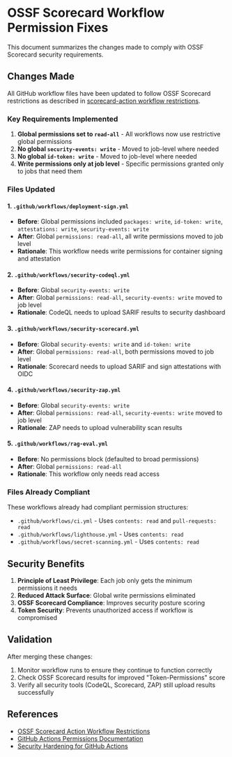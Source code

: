 # OSSF Scorecard Workflow Permission Fixes

This document summarizes the changes made to comply with OSSF Scorecard security requirements.

## Changes Made

All GitHub workflow files have been updated to follow OSSF Scorecard restrictions as described in [scorecard-action workflow restrictions](https://github.com/ossf/scorecard-action#workflow-restrictions).

### Key Requirements Implemented

1. **Global permissions set to `read-all`** - All workflows now use restrictive global permissions
2. **No global `security-events: write`** - Moved to job-level where needed
3. **No global `id-token: write`** - Moved to job-level where needed
4. **Write permissions only at job level** - Specific permissions granted only to jobs that need them

### Files Updated

#### 1. `.github/workflows/deployment-sign.yml`
- **Before**: Global permissions included `packages: write`, `id-token: write`, `attestations: write`, `security-events: write`
- **After**: Global `permissions: read-all`, all write permissions moved to job level
- **Rationale**: This workflow needs write permissions for container signing and attestation

#### 2. `.github/workflows/security-codeql.yml`
- **Before**: Global `security-events: write`
- **After**: Global `permissions: read-all`, `security-events: write` moved to job level
- **Rationale**: CodeQL needs to upload SARIF results to security dashboard

#### 3. `.github/workflows/security-scorecard.yml`
- **Before**: Global `security-events: write` and `id-token: write`
- **After**: Global `permissions: read-all`, both permissions moved to job level
- **Rationale**: Scorecard needs to upload SARIF and sign attestations with OIDC

#### 4. `.github/workflows/security-zap.yml`
- **Before**: Global `security-events: write`
- **After**: Global `permissions: read-all`, `security-events: write` moved to job level
- **Rationale**: ZAP needs to upload vulnerability scan results

#### 5. `.github/workflows/rag-eval.yml`
- **Before**: No permissions block (defaulted to broad permissions)
- **After**: Global `permissions: read-all`
- **Rationale**: This workflow only needs read access

### Files Already Compliant

These workflows already had compliant permission structures:

- `.github/workflows/ci.yml` - Uses `contents: read` and `pull-requests: read`
- `.github/workflows/lighthouse.yml` - Uses `contents: read`
- `.github/workflows/secret-scanning.yml` - Uses `contents: read`

## Security Benefits

1. **Principle of Least Privilege**: Each job only gets the minimum permissions it needs
2. **Reduced Attack Surface**: Global write permissions eliminated
3. **OSSF Scorecard Compliance**: Improves security posture scoring
4. **Token Security**: Prevents unauthorized access if workflow is compromised

## Validation

After merging these changes:
1. Monitor workflow runs to ensure they continue to function correctly
2. Check OSSF Scorecard results for improved "Token-Permissions" score
3. Verify all security tools (CodeQL, Scorecard, ZAP) still upload results successfully

## References

- [OSSF Scorecard Action Workflow Restrictions](https://github.com/ossf/scorecard-action#workflow-restrictions)
- [GitHub Actions Permissions Documentation](https://docs.github.com/en/actions/security-guides/automatic-token-authentication#permissions-for-the-github_token)
- [Security Hardening for GitHub Actions](https://docs.github.com/en/actions/security-guides/security-hardening-for-github-actions)